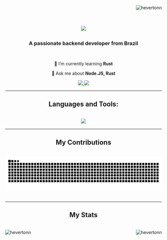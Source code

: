 <p align="right"> <img src="https://komarev.com/ghpvc/?username=hevertonn&label=Profile%20views&color=0e75b6&style=flat" alt="hevertonn" /> </p>

<h1 align="center">
  <img src="https://readme-typing-svg.demolab.com?font=JetBrains+Mono&weight=600&size=30&duration=4500&pause=1000&color=31748F&center=true&vCenter=true&random=false&width=435&lines=Hello+World!%F0%9F%91%8B;I'm+Heverton!"/>
</h1>

<div align="center">
  <h3 align="center">A passionate backend developer from Brazil</h3>
  <br/>
  
 🌱 I’m currently learning **Rust**
 
 💬 Ask me about **Node.JS, Rust**
 
</div>


<div align="center">
<a href="mailto:hb.hevertonborges@gmail.com">
  <img src="https://img.shields.io/badge/Gmail-D14836?style=for-the-badge&logo=gmail&logoColor=white" />
</a>
<a href="https://www.linkedin.com/in/heverton-borges-428088240/">
  <img src="https://img.shields.io/badge/LinkedIn-0077B5?style=for-the-badge&logo=linkedin&logoColor=white" />
</a>
</div>

<hr/>

<div align="center">
  <h2>Languages and Tools:</h2>
  <br/>
  <img src="https://skillicons.dev/icons?i=express,git,js,linux,nginx,nodejs,postgresql,redis,rust,typescript" />
</div>

<hr/>

<div align="center">
  <h2>My Contributions</h2>
  <br/>
  <img alt="snake eating my contributions" src="https://raw.githubusercontent.com/hevertonn/hevertonn/output/github-contribution-grid-snake.svg" />
  <br/><br/>
</div>

<hr/>

<div align="center">
  <h2>My Stats</h2>
  <br/>
  <img align="left" src="https://github-readme-stats.vercel.app/api?username=hevertonn&show_icons=true&locale=en&theme=rose_pine" alt="hevertonn" heiht="100" />
  <img align="right" src="https://github-readme-streak-stats.herokuapp.com/?user=hevertonn&theme=rose_pine" alt="hevertonn" heiht="100" />
</div>

